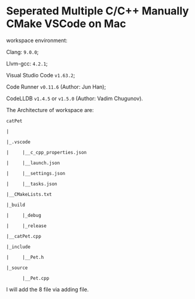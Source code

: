 # Seperated Multiple C/C++ Manually CMake VSCode on Mac

workspace environment:

Clang: `9.0.0`;

Llvm-gcc: `4.2.1`;

Visual Studio Code `v1.63.2`;

Code Runner `v0.11.6` (Author: Jun Han);

CodeLLDB `v1.4.5` or `v1.5.0` (Author: Vadim Chugunov).

The Architecture of workspace are:

    catPet

    |

    |_.vscode

    |     |__c_cpp_properties.json

    |     |__launch.json

    |     |__settings.json

    |     |__tasks.json

    |__CMakeLists.txt
    
    |_build
    
    |     |_debug
    
    |     |_release
    
    |__catPet.cpp
    
    |_include
    
    |     |__Pet.h
    
    |_source
    
          |__Pet.cpp
    
I will add the 8 file via adding file.
